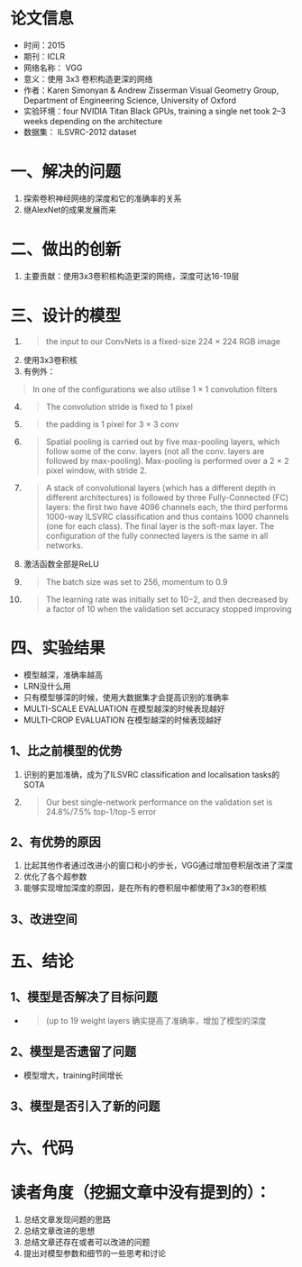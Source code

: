 # 论文信息
- 时间：2015
- 期刊：ICLR
- 网络名称： VGG
- 意义：使用 3x3 卷积构造更深的网络
- 作者：Karen Simonyan & Andrew Zisserman Visual Geometry Group, Department of Engineering Science, University of Oxford
- 实验环境：four NVIDIA Titan Black GPUs, training a single net took 2–3 weeks depending on the architecture
- 数据集： ILSVRC-2012 dataset
# 一、解决的问题
1. 探索卷积神经网络的深度和它的准确率的关系
2. 继AlexNet的成果发展而来

# 二、做出的创新
1. 主要贡献：使用3x3卷积核构造更深的网络，深度可达16-19层
# 三、设计的模型
1. >the input to our ConvNets is a fixed-size 224 × 224 RGB image
2. 使用3x3卷积核
3. 有例外：
>In one of the configurations we also utilise 1 × 1 convolution filters
4. >The convolution stride is fixed to 1 pixel
5. >the padding is 1 pixel for 3 × 3 conv
6. > Spatial pooling is carried out by five max-pooling layers, which follow some of the conv. layers (not all the conv. layers are followed by max-pooling). Max-pooling is performed over a 2 × 2 pixel window, with stride 2.
7. >A stack of convolutional layers (which has a different depth in different architectures) is followed by three Fully-Connected (FC) layers: the first two have 4096 channels each, the third performs 1000-way ILSVRC classification and thus contains 1000 channels (one for each class). The final layer is the soft-max layer. The configuration of the fully connected layers is the same in all networks.
8. 激活函数全部是ReLU
9. >The batch size was set to 256, momentum to 0.9
10. >The learning rate was initially set to 10−2, and then decreased by a factor of 10 when the validation set accuracy stopped improving

# 四、实验结果
- 模型越深，准确率越高
- LRN没什么用
- 只有模型够深的时候，使用大数据集才会提高识别的准确率
- MULTI-SCALE EVALUATION 在模型越深的时候表现越好
- MULTI-CROP EVALUATION 在模型越深的时候表现越好
## 1、比之前模型的优势
1. 识别的更加准确，成为了ILSVRC classification and localisation tasks的SOTA
2. >Our best single-network performance on the validation set is 24.8%/7.5% top-1/top-5 error 
## 2、有优势的原因
1. 比起其他作者通过改进小的窗口和小的步长，VGG通过增加卷积层改进了深度
2. 优化了各个超参数
3. 能够实现增加深度的原因，是在所有的卷积层中都使用了3x3的卷积核

## 3、改进空间

# 五、结论

## 1、模型是否解决了目标问题
- >(up to 19 weight layers 确实提高了准确率，增加了模型的深度

## 2、模型是否遗留了问题
- 模型增大，training时间增长
## 3、模型是否引入了新的问题

# 六、代码

# 读者角度（挖掘文章中没有提到的）：
1. 总结文章发现问题的思路
2. 总结文章改进的思想
3. 总结文章还存在或者可以改进的问题
4. 提出对模型参数和细节的一些思考和讨论